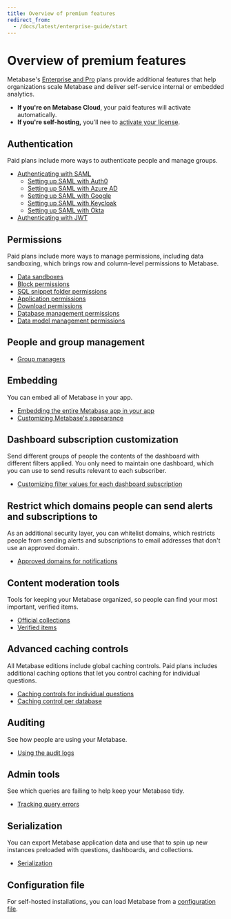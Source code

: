 ```yaml
---
title: Overview of premium features
redirect_from:
  - /docs/latest/enterprise-guide/start
---
```


# Overview of premium features

Metabase's [Enterprise and Pro](https://www.metabase.com/pricing) plans provide additional features that help organizations scale Metabase and deliver self-service internal or embedded analytics.

- **If you're on Metabase Cloud**, your paid features will activate automatically.
- **If you're self-hosting,** you'll nee to [activate your license](./activating-the-enterprise-edition.md).

## Authentication

Paid plans include more ways to authenticate people and manage groups.

- [Authenticating with SAML](../people-and-groups/authenticating-with-saml.md)
  - [Setting up SAML with Auth0](../people-and-groups/saml-auth0.md)
  - [Setting up SAML with Azure AD](../people-and-groups/saml-azure.md)
  - [Setting up SAML with Google](../people-and-groups/saml-google.md)
  - [Setting up SAML with Keycloak](../people-and-groups/saml-keycloak.md)
  - [Setting up SAML with Okta](../people-and-groups/saml-okta.md)
- [Authenticating with JWT](../people-and-groups/authenticating-with-jwt.md)

## Permissions

Paid plans include more ways to manage permissions, including data sandboxing, which brings row and column-level permissions to Metabase.

- [Data sandboxes](../permissions/data-sandboxes.md)
- [Block permissions](../permissions/data.md#block-access)
- [SQL snippet folder permissions](../permissions/snippets.md)
- [Application permissions](../permissions/application.md)
- [Download permissions](../permissions/data#download-results)
- [Database management permissions](../permissions/data#manage-database)
- [Data model management permissions](../permissions/data#manage-data-model)

## People and group management

- [Group managers](../people-and-groups/managing#group-managers)

## Embedding

You can embed all of Metabase in your app.

- [Embedding the entire Metabase app in your app](../embedding/full-app-embedding.md)
- [Customizing Metabase's appearance](../configuring-metabase/appearance.md)

## Dashboard subscription customization

Send different groups of people the contents of the dashboard with different filters applied. You only need to maintain one dashboard, which you can use to send results relevant to each subscriber.

- [Customizing filter values for each dashboard subscription](../dashboards/subscriptions.md)

## Restrict which domains people can send alerts and subscriptions to

As an additional security layer, you can whitelist domains, which restricts people from sending alerts and subscriptions to email addresses that don't use an approved domain.

- [Approved domains for notifications](../configuring-metabase/settings.md#approved-domains-for-notifications)

## Content moderation tools

Tools for keeping your Metabase organized, so people can find your most important, verified items.

- [Official collections](../exploration-and-organization/collections.md#official-collections)
- [Verified items](../exploration-and-organization/exploration.md#verified-items)

## Advanced caching controls

All Metabase editions include global caching controls. Paid plans includes additional caching options that let you control caching for individual questions.

- [Caching controls for individual questions](../configuring-metabase/caching#caching-per-question)
- [Caching control per database](../configuring-metabase/caching#caching-per-database)

## Auditing

See how people are using your Metabase.

- [Using the audit logs](../usage-and-performance-tools/audit.md)

## Admin tools

See which queries are failing to help keep your Metabase tidy.

- [Tracking query errors](../usage-and-performance-tools/tools.md)

## Serialization

You can export Metabase application data and use that to spin up new instances preloaded with questions, dashboards, and collections.

- [Serialization](../installation-and-operation/serialization.md)

## Configuration file

For self-hosted installations, you can load Metabase from a [configuration file](../configuring-metabase/config-file.md).
